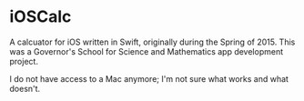 # iOSCalc

A calcuator for iOS written in Swift, originally during the Spring of 2015. This was a Governor's School for Science and Mathematics app development project.  

I do not have access to a Mac anymore; I'm not sure what works and what doesn't.
